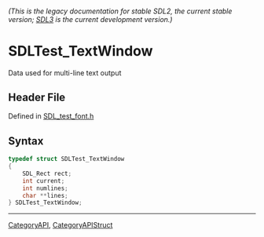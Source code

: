 ###### (This is the legacy documentation for stable SDL2, the current stable version; [SDL3](https://wiki.libsdl.org/SDL3/) is the current development version.)
# SDLTest_TextWindow

Data used for multi-line text output

## Header File

Defined in [SDL_test_font.h](https://github.com/libsdl-org/SDL/blob/SDL2/include/SDL_test_font.h)

## Syntax

```c
typedef struct SDLTest_TextWindow
{
    SDL_Rect rect;
    int current;
    int numlines;
    char **lines;
} SDLTest_TextWindow;
```

----
[CategoryAPI](CategoryAPI), [CategoryAPIStruct](CategoryAPIStruct)

